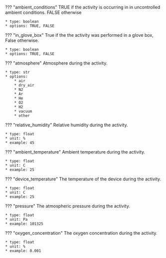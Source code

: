 ??? "ambient_conditions"
    TRUE if the activity is occurring in in uncontrolled ambient conditions. FALSE otherwise   
     
    * type: boolean
    * options: TRUE, FALSE

??? "in_glove_box"
    True if the the activity was performed in a glove box, False otherwise.
    
    * type: boolean
    * options: TRUE, FALSE

??? "atmosphere"
    Atmosphere during the activity.

    * type: str
    * options:
        * air 
        * dry_air 
        * N2 
        * Ar 
        * He 
        * O2 
        * H2 
        * vacuum 
        * other

??? "relative_humidity"
    Relative humidity during the activity.

    * type: float
    * unit: %
    * example: 45

??? "ambient_temperature"
    Ambient temperature during the activity.

    * type: float
    * unit: C
    * example: 25


??? "device_temperature"
    The temperature of the device during the activity.

    * type: float
    * unit: C
    * example: 25

??? "pressure"
    The atmospheric pressure during the activity.

    * type: float
    * unit: Pa
    * example: 101325


??? "oxygen_concentration"
    The oxygen concentration during the activity.

    * type: float
    * unit: %
    * example: 0.001
